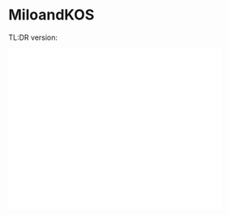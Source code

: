 MiloandKOS
==========


TL:DR version: 
<iframe width="420" height="315" src="//www.youtube.com/embed/wEKrI1ByyMo" frameborder="0" allowfullscreen></iframe>
